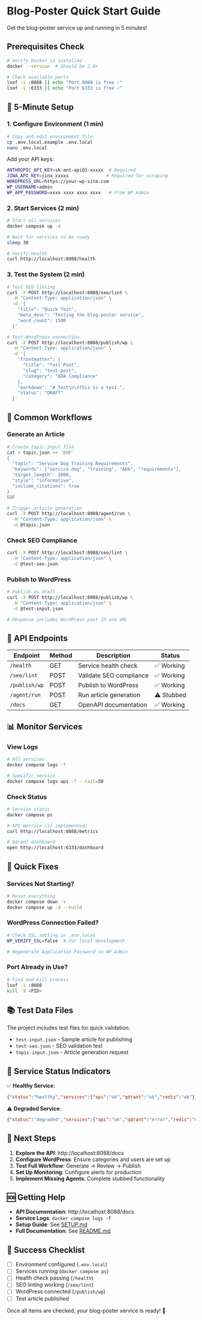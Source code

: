 # Blog-Poster Quick Start Guide

Get the blog-poster service up and running in 5 minutes!

## Prerequisites Check

```bash
# Verify Docker is installed
docker --version  # Should be 2.0+

# Check available ports
lsof -i :8088 || echo "Port 8088 is free ✓"
lsof -i :6333 || echo "Port 6333 is free ✓"
```

## 🚀 5-Minute Setup

### 1. Configure Environment (1 min)

```bash
# Copy and edit environment file
cp .env.local.example .env.local
nano .env.local
```

Add your API keys:
```bash
ANTHROPIC_API_KEY=sk-ant-api03-xxxxx  # Required
JINA_API_KEY=jina_xxxxx              # Required for scraping
WORDPRESS_URL=https://your-wp-site.com
WP_USERNAME=admin
WP_APP_PASSWORD=xxxx xxxx xxxx xxxx   # From WP Admin
```

### 2. Start Services (2 min)

```bash
# Start all services
docker compose up -d

# Wait for services to be ready
sleep 30

# Verify health
curl http://localhost:8088/health
```

### 3. Test the System (2 min)

```bash
# Test SEO linting
curl -X POST http://localhost:8088/seo/lint \
  -H "Content-Type: application/json" \
  -d '{
    "title": "Quick Test",
    "meta_desc": "Testing the blog-poster service",
    "word_count": 1500
  }'

# Test WordPress connection
curl -X POST http://localhost:8088/publish/wp \
  -H "Content-Type: application/json" \
  -d '{
    "frontmatter": {
      "title": "Test Post",
      "slug": "test-post",
      "category": "ADA Compliance"
    },
    "markdown": "# Test\n\nThis is a test.",
    "status": "DRAFT"
  }'
```

## 📝 Common Workflows

### Generate an Article

```bash
# Create topic input file
cat > topic.json << 'EOF'
{
  "topic": "Service Dog Training Requirements",
  "keywords": ["service dog", "training", "ADA", "requirements"],
  "target_length": 2000,
  "style": "informative",
  "include_citations": true
}
EOF

# Trigger article generation
curl -X POST http://localhost:8088/agent/run \
  -H "Content-Type: application/json" \
  -d @topic.json
```

### Check SEO Compliance

```bash
curl -X POST http://localhost:8088/seo/lint \
  -H "Content-Type: application/json" \
  -d @test-seo.json
```

### Publish to WordPress

```bash
# Publish as draft
curl -X POST http://localhost:8088/publish/wp \
  -H "Content-Type: application/json" \
  -d @test-input.json

# Response includes WordPress post ID and URL
```

## 🎯 API Endpoints

| Endpoint | Method | Description | Status |
|----------|--------|-------------|---------|
| `/health` | GET | Service health check | ✅ Working |
| `/seo/lint` | POST | Validate SEO compliance | ✅ Working |
| `/publish/wp` | POST | Publish to WordPress | ✅ Working |
| `/agent/run` | POST | Run article generation | ⚠️ Stubbed |
| `/docs` | GET | OpenAPI documentation | ✅ Working |

## 📊 Monitor Services

### View Logs
```bash
# All services
docker compose logs -f

# Specific service
docker compose logs api -f --tail=50
```

### Check Status
```bash
# Service status
docker compose ps

# API metrics (if implemented)
curl http://localhost:8088/metrics

# Qdrant dashboard
open http://localhost:6333/dashboard
```

## 🔧 Quick Fixes

### Services Not Starting?
```bash
# Reset everything
docker compose down -v
docker compose up -d --build
```

### WordPress Connection Failed?
```bash
# Check SSL setting in .env.local
WP_VERIFY_SSL=false  # For local development

# Regenerate Application Password in WP Admin
```

### Port Already in Use?
```bash
# Find and kill process
lsof -i :8088
kill -9 <PID>
```

## 📚 Test Data Files

The project includes test files for quick validation:

- `test-input.json` - Sample article for publishing
- `test-seo.json` - SEO validation test
- `topic-input.json` - Article generation request

## 🚦 Service Status Indicators

✅ **Healthy Service**:
```json
{"status":"healthy","services":{"api":"ok","qdrant":"ok","redis":"ok"}}
```

⚠️ **Degraded Service**:
```json
{"status":"degraded","services":{"api":"ok","qdrant":"error","redis":"ok"}}
```

## 📖 Next Steps

1. **Explore the API**: http://localhost:8088/docs
2. **Configure WordPress**: Ensure categories and users are set up
3. **Test Full Workflow**: Generate → Review → Publish
4. **Set Up Monitoring**: Configure alerts for production
5. **Implement Missing Agents**: Complete stubbed functionality

## 🆘 Getting Help

- **API Documentation**: http://localhost:8088/docs
- **Service Logs**: `docker compose logs -f`
- **Setup Guide**: See [SETUP.md](SETUP.md)
- **Full Documentation**: See [README.md](README.md)

## 🎉 Success Checklist

- [ ] Environment configured (`.env.local`)
- [ ] Services running (`docker compose ps`)
- [ ] Health check passing (`/health`)
- [ ] SEO linting working (`/seo/lint`)
- [ ] WordPress connected (`/publish/wp`)
- [ ] Test article published

Once all items are checked, your blog-poster service is ready! 🚀